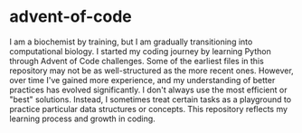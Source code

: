 # advent-of-code
I am a biochemist by training, but I am gradually transitioning into computational biology.
I started my coding journey by learning Python through Advent of Code challenges. Some of the earliest files in this repository may not be as well-structured as the more recent ones. However, over time I've gained more experience, and my understanding of better practices has evolved significantly.
I don't always use the most efficient or "best" solutions. Instead, I sometimes treat certain tasks as a playground to practice particular data structures or concepts. This repository reflects my learning process and growth in coding.
